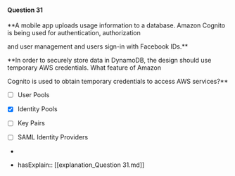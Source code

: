 #### Question  31

**A mobile app uploads usage information to a database. Amazon Cognito is being used for authentication, authorization

and user management and users sign-in with Facebook IDs.**

**In order to securely store data in DynamoDB, the design should use temporary AWS credentials. What feature of Amazon

Cognito is used to obtain temporary credentials to access AWS services?**

- [ ] User Pools

- [x] Identity Pools

- [ ] Key Pairs

- [ ] SAML Identity Providers

*

- hasExplain:: [[explanation_Question  31.md]]
